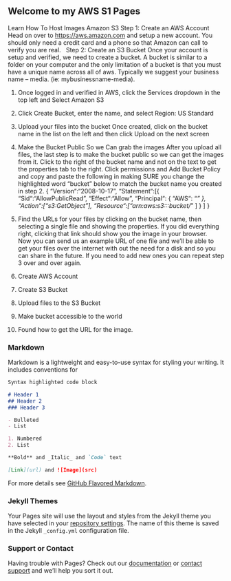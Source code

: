 ## Welcome to my AWS S1 Pages

Learn How To Host Images Amazon S3
Step 1: Create an AWS Account
Head on over to https://aws.amazon.com and setup a new account. You should only need a credit card and a phone so that Amazon can call to verify you are real.
 
Step 2: Create an S3 Bucket
Once your account is setup and verified, we need to create a bucket. A bucket is similar to a folder on your computer and the only limitation of a bucket is that you must have a unique name across all of aws. Typically we suggest your business name – media. (ie: mybusinessname-media).
1.  Once logged in and verified in AWS, click the Services dropdown in the top left and Select Amazon S3 
2.  Click Create Bucket, enter the name, and select Region: US Standard
 
3.  Upload your files into the bucket
Once created, click on the bucket name in the list on the left and then click Upload on the next screen
 
4.  Make the Bucket Public So we Can grab the images
After you upload all files, the last step is to make the bucket public so we can get the images from it.
Click to the right of the bucket name and not on the text to get the properties tab to the right.
Click permissions and Add Bucket Policy and copy and paste the following in making SURE you change the highlighted word “bucket” below to match the bucket name you created in step 2.
{ “Version“:“2008-10-17”, “Statement“:[{ “Sid“:“AllowPublicRead”, “Effect“:“Allow”, “Principal“: { “AWS“: “*” }, “Action“:[“s3:GetObject”], “Resource“:[“arn:aws:s3:::bucket/*” ] } ] }
 
5.  Find the URLs for your files by clicking on the bucket name, then selecting a single file and showing the properties.
If you did everything right, clicking that link should show you the image in your browser.
 
Now you can send us an example URL of one file and we’ll be able to get your files over the internet with out the need for a disk and so you can share in the future.
If you need to add new ones you can repeat step 3 over and over again.

1.  Create AWS Account
2.  Create S3 Bucket
3.  Upload files to the S3 Bucket
4.  Make bucket accessible to the world
5.  Found how to get the URL for the image.


### Markdown

Markdown is a lightweight and easy-to-use syntax for styling your writing. It includes conventions for

```markdown
Syntax highlighted code block

# Header 1
## Header 2
### Header 3

- Bulleted
- List

1. Numbered
2. List

**Bold** and _Italic_ and `Code` text

[Link](url) and ![Image](src)
```

For more details see [GitHub Flavored Markdown](https://guides.github.com/features/mastering-markdown/).

### Jekyll Themes

Your Pages site will use the layout and styles from the Jekyll theme you have selected in your [repository settings](https://github.com/benjaminwillett/s1/settings). The name of this theme is saved in the Jekyll `_config.yml` configuration file.

### Support or Contact

Having trouble with Pages? Check out our [documentation](https://help.github.com/categories/github-pages-basics/) or [contact support](https://github.com/contact) and we’ll help you sort it out.
